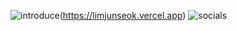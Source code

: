 ![introduce](https://images-mine.netlify.app/img/introduce.png)(https://limjunseok.vercel.app)
![socials](https://images-mine.netlify.app/img/socials.png)
